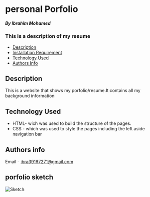 # personal Porfolio

##### By Ibrahim Mohamed
### This is a description of my resume


+ [Description](#description)
+ [Installation Requirement](#Installation)
+ [Technology Used](#technology-used)
+ [Authors Info](#author-Info)


## Description
<p>This is a website that shows my porfolio/resume.It contains all my background information

## Technology Used
* HTML- wich was used to build the structure of the pages.
* CSS - which was used to style the pages including the left aside navigation bar
## Authors info
Email - ibra39167271@gmail.com
## porfolio sketch
  ![Sketch](https://github.com/ibrahimmohamed3/week-1-project/assets/132682305/dae15477-392f-4ce9-805a-0967e880d83f)



